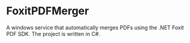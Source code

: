 # FoxitPDFMerger

A windows service that automatically merges PDFs using the .NET Foxit PDF SDK. The project is written in C#.
